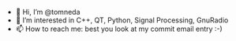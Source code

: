 - 👋 Hi, I’m @tomneda
- 👀 I’m interested in C++, QT, Python, Signal Processing, GnuRadio
- 📫 How to reach me: best you look at my commit email entry :-)
